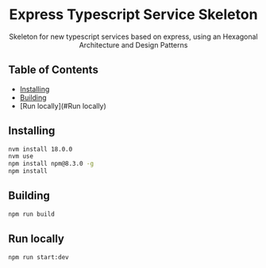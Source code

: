 <h1 align="center">Express Typescript Service Skeleton</h1>

<p align="center">
  Skeleton for new typescript services based on express, using an Hexagonal Architecture and Design Patterns
</p>


## Table of Contents

- [Installing](#installing)
- [Building](#building)
- [Run locally](#Run locally)

## Installing

```bash
nvm install 18.0.0
nvm use
npm install npm@8.3.0 -g
npm install
```

## Building

```bash
npm run build
```
## Run locally

```bash
npm run start:dev
```
